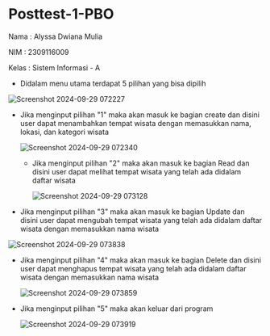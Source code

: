 # Posttest-1-PBO

Nama : Alyssa Dwiana Mulia

NIM : 2309116009

Kelas : Sistem Informasi - A


- Didalam menu utama terdapat 5 pilihan yang bisa dipilih

![Screenshot 2024-09-29 072227](https://github.com/user-attachments/assets/85c96b3a-bbad-4220-8c70-179c34da617a)

- Jika menginput pilihan "1" maka akan masuk ke bagian create dan disini user dapat menambahkan tempat wisata dengan memasukkan nama, lokasi, dan kategori wisata

  ![Screenshot 2024-09-29 072340](https://github.com/user-attachments/assets/1e56b921-15ef-4872-b157-a6dd413fd501)

  - Jika menginput pilihan "2" maka akan masuk ke bagian Read dan disini user dapat melihat tempat wisata yang telah ada didalam daftar wisata

    ![Screenshot 2024-09-29 073128](https://github.com/user-attachments/assets/24f5e6da-698a-42b0-bdba-2479afac07db)

- Jika menginput pilihan "3" maka akan masuk ke bagian Update dan disini user dapat mengubah tempat wisata yang telah ada didalam daftar wisata dengan memasukkan nama wisata

![Screenshot 2024-09-29 073838](https://github.com/user-attachments/assets/14916c1d-81a9-4dec-914d-e517ddf4d9a0)

- Jika menginput pilihan "4" maka akan masuk ke bagian Delete dan disini user dapat menghapus tempat wisata yang telah ada didalam daftar wisata dengan memasukkan nama wisata

  ![Screenshot 2024-09-29 073859](https://github.com/user-attachments/assets/f96bbd01-72a6-43e7-808b-a8521f8e07e3)

- Jika menginput pilihan "5" maka akan keluar dari program

  ![Screenshot 2024-09-29 073919](https://github.com/user-attachments/assets/e9bc67ea-7d3d-427c-b72c-c25c6f2aff6a)


